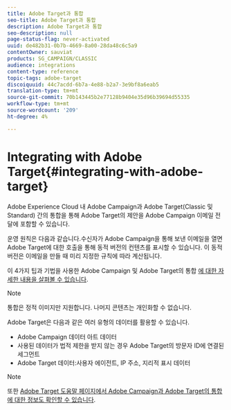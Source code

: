 ```yaml
---
title: Adobe Target과 통합
seo-title: Adobe Target과 통합
description: Adobe Target과 통합
seo-description: null
page-status-flag: never-activated
uuid: de482b31-0b7b-4669-8a00-28da48c6c5a9
contentOwner: sauviat
products: SG_CAMPAIGN/CLASSIC
audience: integrations
content-type: reference
topic-tags: adobe-target
discoiquuid: 44c7acdd-6b7a-4e88-b2a7-3e9bf8a6eab5
translation-type: tm+mt
source-git-commit: 70b143445b2e77128b9404e35d96b39694d55335
workflow-type: tm+mt
source-wordcount: '209'
ht-degree: 4%

---
```



# Integrating with Adobe Target{#integrating-with-adobe-target}

Adobe Experience Cloud 내 Adobe Campaign과 Adobe Target(Classic 및 Standard) 간의 통합을 통해 Adobe Target의 제안을 Adobe Campaign 이메일 전달에 포함할 수 있습니다.

운영 원칙은 다음과 같습니다.수신자가 Adobe Campaign을 통해 보낸 이메일을 열면 Adobe Target에 대한 호출을 통해 동적 버전의 컨텐츠를 표시할 수 있습니다. 이 동적 버전은 이메일을 만들 때 미리 지정한 규칙에 따라 계산됩니다.

이 4가지 팁과 기법을 사용한 Adobe Campaign 및 Adobe Target의 통합 [에 대한 자세한 내용을 살펴볼 수 있습니다](https://www.adobe.com/content/dam/www/us/en/marketing/campaign/pdfs/Adobe_Campaign_for_Target_Tips_and_Tricks.pdf).
>[!NOTE]
>
>통합은 정적 이미지만 지원합니다. 나머지 콘텐츠는 개인화할 수 없습니다.

Adobe Target은 다음과 같은 여러 유형의 데이터를 활용할 수 있습니다.

* Adobe Campaign 데이터 아트 데이터
* 사용된 데이터가 법적 제한을 받지 않는 경우 Adobe Target의 방문자 ID에 연결된 세그먼트
* Adobe Target 데이터:사용자 에이전트, IP 주소, 지리적 표시 데이터

>[!NOTE]
>
>또한 [Adobe Target 도움말 페이지에서 Adobe Campaign과 Adobe Target의 통합에 대한 정보도 확인할 수 있습니다](https://docs.adobe.com/content/help/ko-KR/target/using/integrate/campaign-and-target.html).
